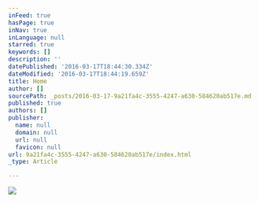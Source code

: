 ```yaml
---
inFeed: true
hasPage: true
inNav: true
inLanguage: null
starred: true
keywords: []
description: ''
datePublished: '2016-03-17T18:44:30.334Z'
dateModified: '2016-03-17T18:44:19.659Z'
title: Home
author: []
sourcePath: _posts/2016-03-17-9a21fa4c-3555-4247-a630-584620ab517e.md
published: true
authors: []
publisher:
  name: null
  domain: null
  url: null
  favicon: null
url: 9a21fa4c-3555-4247-a630-584620ab517e/index.html
_type: Article

---
```

![](https://s3-us-west-2.amazonaws.com/the-grid-img/p/8aa12d181303d54e5b3a1ea309f43eef7451d6ca.jpg)